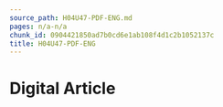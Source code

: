 ```yaml
---
source_path: H04U47-PDF-ENG.md
pages: n/a-n/a
chunk_id: 0904421850ad7b0cd6e1ab108f4d1c2b1052137c
title: H04U47-PDF-ENG
---
```

# Digital Article
